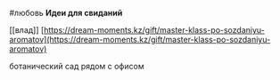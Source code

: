  #любовь
**Идеи для свиданий**

  
[[влад]]
[https://dream-moments.kz/gift/master-klass-po-sozdaniyu-aromatov](https://dream-moments.kz/gift/master-klass-po-sozdaniyu-aromatov)

  

ботанический сад рядом с офисом
